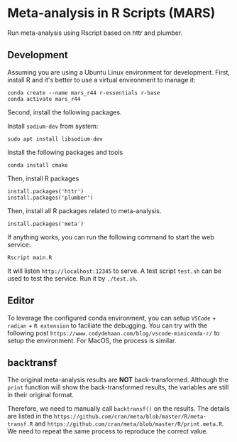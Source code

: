 # Meta-analysis in R Scripts (MARS)

Run meta-analysis using Rscript based on httr and plumber.

## Development

Assuming you are using a Ubuntu Linux environment for development.
First, install R and it's better to use a virtual environment to manage it:

```
conda create --name mars_r44 r-essentials r-base
conda activate mars_r44
```

Second, install the following packages.

Install `sodium-dev` from system:

```
sudo apt install libsodium-dev
```

Install the following packages and tools

```
conda install cmake
```

Then, install R packages

```
install.packages('httr')
install.packages('plumber')
```

Then, install all R packages related to meta-analysis. 

```
install.packages('meta')
```


If anything works, you can run the following command to start the web service:

```
Rscript main.R
```

It will listen `http://localhost:12345` to serve. A test script `test.sh` can be used to test the service. Run it by `./test.sh`.

## Editor

To leverage the configured conda environment, you can setup `VSCode` + `radian` + `R extension` to faciliate the debugging. You can try with the following post `https://www.codydehaan.com/blog/vscode-miniconda-r/` to setup the environment. For MacOS, the process is similar.

## backtransf

The original meta-analysis results are **NOT** back-transformed.
Although the `print` function will show the back-transformed results, the variables are still in their original format. 

Therefore, we need to manually call `backtransf()` on the results. The details are listed in the `https://github.com/cran/meta/blob/master/R/meta-transf.R` and `https://github.com/cran/meta/blob/master/R/print.meta.R`. We need to repeat the same process to reproduce the correct value.